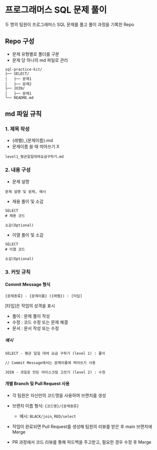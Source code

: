 # 프로그래머스 SQL 문제 풀이

두 명의 팀원이 프로그래머스 SQL 문제를 풀고 풀이 과정을 기록한 Repo
<br/>


## Repo 구성

- 문제 유형별로 폴더를 구분<br/>
- 문제 당 하나의 md 파일로 관리<br/>

```plaintext
sql-practice-kit/
├── SELECT/
│   ├── 문제1
│   ├── 문제2
├── JOIN/
│   ├── 문제1
└── README.md
```


## md 파일 규칙
### 1. 제목 작성
- {레벨}_{문제이름}.md<br/>
- 문제이름 쓸 때 띄어쓰기 X
```plaintext
level1_평균일일대여요금구하기.md
```
### 2. 내용 구성

- 문제 설명
```plaintext
문제 설명 및 문제, 예시
```
- 재용 풀이 및 소감
```MySQL
SELECT
# 재용 코드
```
```plaintext
소감(Optional)
```


- 이열 풀이 및 소감
```MySQL
SELECT
# 이열 코드
```
```plaintext
소감(Optional)
```

### 3. 커밋 규칙

#### Commit Message 형식
```plaintext
{문제종류} - {문제이름} ({레벨}) : [타입]
```
[타입]은 작업의 성격을 표시
- 풀이 : 문제 풀이 작성
- 수정 : 코드 수정 또는 문제 해결
- 문서 : 문서 작성 또는 수정
  
##### _예시_
```plaintext
SELECT - 평균 일일 대여 요금 구하기 (level 1) : 풀이

// Commit Message에서는 문제이름에 띄어쓰기 사용
```
```plaintext
JOIN - 과일로 만든 아이스크림 고르기 (level 2) : 수정
```

#### 개별 Branch 및 Pull Request 사용

- 각 팀원은 자신만의 코드명을 사용하여 브랜치를 생성
- 브랜치 이름 형식: `{코드명}/{문제종류}`
  - 예시: `BLACK/join`, `RED/select`
  
- 작업이 완료되면 Pull Request를 생성해 팀원의 리뷰를 받은 후 main 브랜치에 Merge
- PR 과정에서 코드 리뷰를 통해 피드백을 주고받고, 필요한 경우 수정 후 Merge









